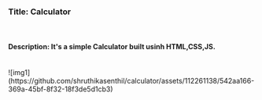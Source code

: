 <h3>Title: Calculator</h3><br>
<h4>Description: It's a simple Calculator built usinh HTML,CSS,JS.</h4><br>
![img1](https://github.com/shruthikasenthil/calculator/assets/112261138/542aa166-369a-45bf-8f32-18f3de5d1cb3)

